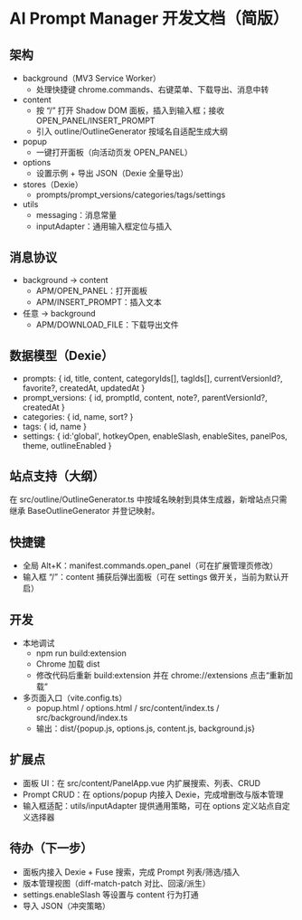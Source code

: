 # AI Prompt Manager 开发文档（简版）

## 架构
- background（MV3 Service Worker）
  - 处理快捷键 chrome.commands、右键菜单、下载导出、消息中转
- content
  - 按 “/” 打开 Shadow DOM 面板，插入到输入框；接收 OPEN_PANEL/INSERT_PROMPT
  - 引入 outline/OutlineGenerator 按域名自适配生成大纲
- popup
  - 一键打开面板（向活动页发 OPEN_PANEL）
- options
  - 设置示例 + 导出 JSON（Dexie 全量导出）
- stores（Dexie）
  - prompts/prompt_versions/categories/tags/settings
- utils
  - messaging：消息常量
  - inputAdapter：通用输入框定位与插入

## 消息协议
- background -> content
  - APM/OPEN_PANEL：打开面板
  - APM/INSERT_PROMPT：插入文本
- 任意 -> background
  - APM/DOWNLOAD_FILE：下载导出文件

## 数据模型（Dexie）
- prompts: { id, title, content, categoryIds[], tagIds[], currentVersionId?, favorite?, createdAt, updatedAt }
- prompt_versions: { id, promptId, content, note?, parentVersionId?, createdAt }
- categories: { id, name, sort? }
- tags: { id, name }
- settings: { id:'global', hotkeyOpen, enableSlash, enableSites, panelPos, theme, outlineEnabled }

## 站点支持（大纲）
在 src/outline/OutlineGenerator.ts 中按域名映射到具体生成器，新增站点只需继承 BaseOutlineGenerator 并登记映射。

## 快捷键
- 全局 Alt+K：manifest.commands.open_panel（可在扩展管理页修改）
- 输入框 “/”：content 捕获后弹出面板（可在 settings 做开关，当前为默认开启）

## 开发
- 本地调试
  - npm run build:extension
  - Chrome 加载 dist
  - 修改代码后重新 build:extension 并在 chrome://extensions 点击“重新加载”
- 多页面入口（vite.config.ts）
  - popup.html / options.html / src/content/index.ts / src/background/index.ts
  - 输出：dist/{popup.js, options.js, content.js, background.js}

## 扩展点
- 面板 UI：在 src/content/PanelApp.vue 内扩展搜索、列表、CRUD
- Prompt CRUD：在 options/popup 内接入 Dexie，完成增删改与版本管理
- 输入框适配：utils/inputAdapter 提供通用策略，可在 options 定义站点自定义选择器

## 待办（下一步）
- 面板内接入 Dexie + Fuse 搜索，完成 Prompt 列表/筛选/插入
- 版本管理视图（diff-match-patch 对比、回滚/派生）
- settings.enableSlash 等设置与 content 行为打通
- 导入 JSON（冲突策略）